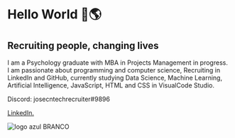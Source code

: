 # Hello World 👋🌎

## Recruiting people, changing lives

I am a Psychology graduate with MBA in Projects
Management in progress. I am passionate about
programming and computer science, Recruiting in LinkedIn and GitHub, currently studying Data Science, Machine Learning, Artificial Intelligence, JavaScript, HTML and CSS in VisualCode Studio.

Discord: josecntechrecruiter#9896


<div class="badge-base LI-profile-badge" data-locale="en_US" data-size="medium" data-theme="dark" data-type="VERTICAL" data-vanity="josecneto2" data-version="v1"><a class="badge-base__link LI-simple-link" href="https:/![Capa2](https://user-images.githubusercontent.com/91694294/160528886-35b0f1da-2f51-4c40-aa14-797129c3fef4.png)
/br.linkedin.com/in/josecneto2/en?trk=profile-badge">LinkedIn.</a></div>
              
              
![logo azul BRANCO](https://user-images.githubusercontent.com/91694294/161122858-ec7c176f-2937-4975-b679-78f7d897750f.png)


<!--

**JoseCastellaniNeto/JoseCastellaniNeto** is a ✨ _special_ ✨ repository because its `README.md` (this file) appears on your GitHub profile.

Here are some ideas to get you started:

- 🔭 I’m currently working on ...
- 🌱 I’m currently learning ...
- 👯 I’m looking to collaborate on ...
- 🤔 I’m looking for help with ...
- 💬 Ask me about ...
- 📫 How to reach me: ...
- 😄 Pronouns: ...
- ⚡ Fun fact: ...
-->
